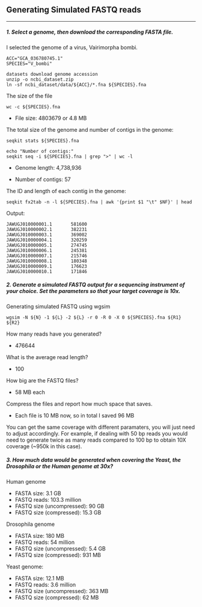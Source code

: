 ## Generating Simulated FASTQ reads
-----
##### 1. Select a genome, then download the corresponding FASTA file.

I selected the genome of a virus, Vairimorpha bombi.
```
ACC="GCA_036780745.1"
SPECIES="V_bombi"

datasets download genome accession  
unzip -o ncbi_dataset.zip
ln -sf ncbi_dataset/data/${ACC}/*.fna ${SPECIES}.fna
```

The size of the file
    
```
wc -c ${SPECIES}.fna
```
* File size: 4803679 or 4.8 MB

The total size of the genome and number of contigs in the genome:
```
seqkit stats ${SPECIES}.fna

echo "Number of contigs:"
seqkit seq -i ${SPECIES}.fna | grep ">" | wc -l
```

* Genome length: 4,738,936

* Number of contigs: 57

The ID and length of each contig in the genome:
```
seqkit fx2tab -n -l ${SPECIES}.fna | awk '{print $1 "\t" $NF}' | head
```
Output:
```
JAWUGJ010000001.1       581600
JAWUGJ010000002.1       382231
JAWUGJ010000003.1       369002
JAWUGJ010000004.1       320259
JAWUGJ010000005.1       274745
JAWUGJ010000006.1       245381
JAWUGJ010000007.1       215746
JAWUGJ010000008.1       180348
JAWUGJ010000009.1       176623
JAWUGJ010000010.1       171846
```

##### 2. Generate a simulated FASTQ output for a sequencing instrument of your choice.  Set the parameters so that your target coverage is 10x.

Generating simulated FASTQ using wgsim
```
wgsim -N ${N} -1 ${L} -2 ${L} -r 0 -R 0 -X 0 ${SPECIES}.fna ${R1} ${R2}
```

How many reads have you generated?

* 476644

What is the average read length?

* 100

How big are the FASTQ files?

* 58 MB each

Compress the files and report how much space that saves.

* Each file is 10 MB now, so in total I saved 96 MB

You can get the same coverage with different paramaters, you will just need to adjust accordingly. 
For example, if dealing with 50 bp reads you would need to generate twice as many reads compared to 100 bp to obtain 10X coverage (~950k in this case). 

##### 3. How much data would be generated when covering the Yeast,  the Drosophila or the Human genome at 30x?

Human genome

* FASTA size: 3.1 GB
* FASTQ reads: 103.3 million
* FASTQ size (uncompressed): 90 GB
* FASTQ size (compressed): 15.3 GB 

Drosophila genome

* FASTA size: 180 MB
* FASTQ reads: 54 million
* FASTQ size (uncompressed): 5.4 GB
* FASTQ size (compressed): 931 MB

Yeast genome:

* FASTA size: 12.1 MB
* FASTQ reads: 3.6 million
* FASTQ size (uncompressed): 363 MB
* FASTQ size (compressed): 62 MB